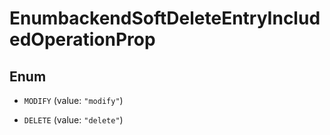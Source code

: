 

# EnumbackendSoftDeleteEntryIncludedOperationProp

## Enum


* `MODIFY` (value: `"modify"`)

* `DELETE` (value: `"delete"`)



